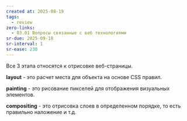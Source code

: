 ```yaml
---
created at: 2025-08-19
tags:
  - review
zero-links:
  - 03.01 Вопросы связанные с веб технологиями
sr-due: 2025-09-18
sr-interval: 1
sr-ease: 230
---
```

Все 3 этапа относятся к отрисовке веб-страницы.

**layout** - это расчет места для объекта на основе CSS правил.

**painting** - это рисование пикселей для отображения визуальных элементов.

**compositing** - это отрисовка слоев в определенном порядке, то есть правильно наложение и т.д.